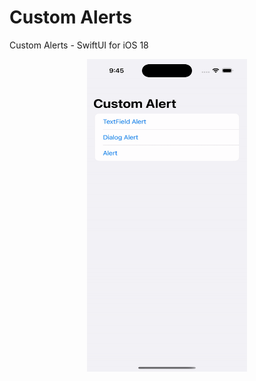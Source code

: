 # Custom Alerts
Custom Alerts - SwiftUI for iOS 18

<p align="center">
  <img src="Custom Alerts.gif" width="256" height="500" title="Custom Alerts UI">
</p>
